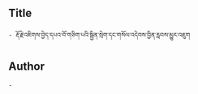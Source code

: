## Title
	- རྡོ་རྗེ་འཇིགས་བྱེད་དཔའ་བོ་གཅིག་པའི་སྦྱིན་སྲེག་དང་གསོལ་འདེབས་བྱིན་རླབས་མྱུར་འཇུག

## Author
	- 

